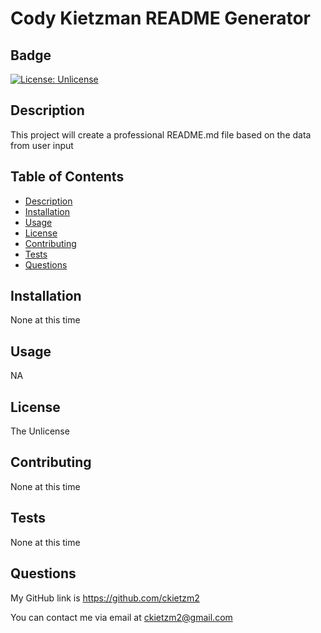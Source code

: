 # Cody Kietzman README Generator
  ## Badge
  [![License: Unlicense](https://img.shields.io/badge/license-Unlicense-blue.svg)](http://unlicense.org/)
  ## Description
  This project will create a professional README.md file based on the data from user input
 
  ## Table of Contents
  * [Description](#description)
  * [Installation](#installation)
  * [Usage](#usage)
  * [License](#license)
  * [Contributing](#contributing)
  * [Tests](#tests)
  * [Questions](#questions)
  
  

  ## Installation

  None at this time
  
  
  ## Usage
  
  NA

  ## License
  
  The Unlicense


  ## Contributing
  
  None at this time


  ## Tests
  
  None at this time


  ## Questions
  
  My GitHub link is https://github.com/ckietzm2

  You can contact me via email at ckietzm2@gmail.com 